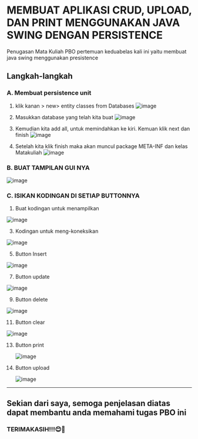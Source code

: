 # MEMBUAT APLIKASI CRUD, UPLOAD, DAN PRINT MENGGUNAKAN JAVA SWING DENGAN PERSISTENCE
Penugasan Mata Kuliah PBO pertemuan keduabelas kali ini yaitu membuat java swing menggunakan presistence


## Langkah-langkah

### A. Membuat persistence unit
1. klik kanan > new> entity classes from Databases
![image](https://github.com/user-attachments/assets/246235b9-d44f-4015-905f-c4cabbc0adc1)

2.	Masukkan database yang telah kita buat 
![image](https://github.com/user-attachments/assets/05d01475-3c91-4504-a6d2-e0f7069dc235)

3.	Kemudian kita add all, untuk memindahkan ke kiri. Kemuan klik next dan finish
![image](https://github.com/user-attachments/assets/f3ee888a-9c03-46e6-a06a-ead149286883)

4.	Setelah kita klik finish maka akan muncul package META-INF dan kelas Matakuliah
![image](https://github.com/user-attachments/assets/83e0f43a-b7fe-4157-84f9-7f1914d8f208)


### B.	BUAT TAMPILAN GUI NYA
![image](https://github.com/user-attachments/assets/b07bf1a2-4b93-4681-885a-13317c9a02e5)


### C.	ISIKAN KODINGAN DI SETIAP BUTTONNYA
1.	Buat kodingan untuk menampilkan
   
   ![image](https://github.com/user-attachments/assets/14e26998-d09b-4a3c-896e-71d05a4c2bea)

3.	Kodingan untuk meng-koneksikan
   
   ![image](https://github.com/user-attachments/assets/cd2d9d9a-8c22-4631-a1bf-a600f7835844)

5.	Button Insert
   
   ![image](https://github.com/user-attachments/assets/a5f54989-9799-4522-996d-bae024d6b2a4)

7.	Button update
   
   ![image](https://github.com/user-attachments/assets/a2980042-15b1-4c39-8152-5b4c5ba792b0)

9.	Button delete
    
   ![image](https://github.com/user-attachments/assets/e886d054-4ff8-4910-be82-fd71f36bb8bd)

11.	Button clear
    
   ![image](https://github.com/user-attachments/assets/381f14ce-94c4-4941-8693-ef4b3d2ba091)

13.	Button print
    
    ![image](https://github.com/user-attachments/assets/36e24562-b96f-4d8c-8eec-10d01e2fadc9)

15.	Button upload
    
    ![image](https://github.com/user-attachments/assets/dc1987d2-682e-47b4-a977-cf512583b3cd)

---


## Sekian dari saya, semoga penjelasan diatas dapat membantu anda memahami tugas PBO ini
### TERIMAKASIH!!!😊🙌

